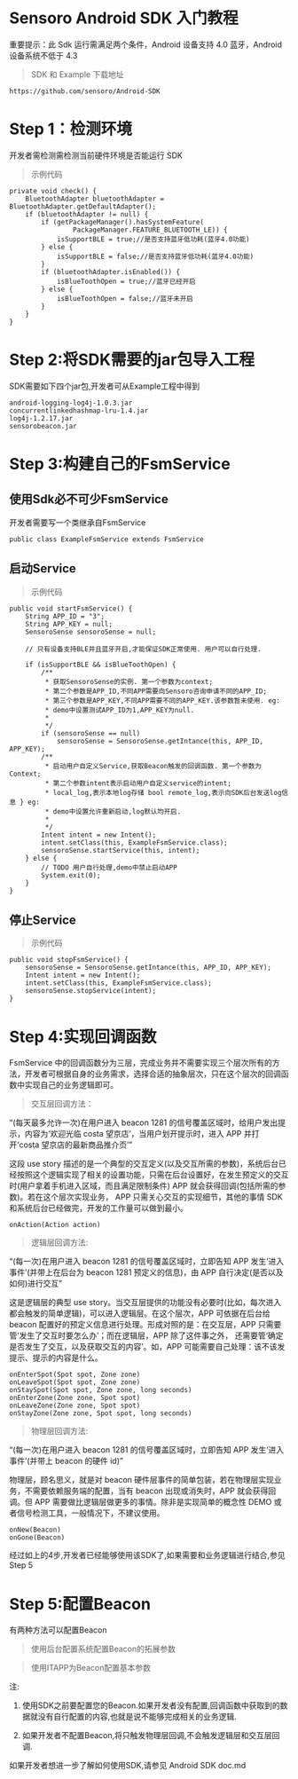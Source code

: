 Sensoro Android SDK 入门教程 
===============================
重要提示：此 Sdk 运行需满足两个条件，Android 设备支持 4.0 蓝牙，Android 设备系统不低于 4.3


> SDK 和 Example 下载地址

```
https://github.com/sensoro/Android-SDK
```

# Step 1：检测环境

开发者需检测需检测当前硬件环境是否能运行 SDK

> 示例代码


```
private void check() {
	BluetoothAdapter bluetoothAdapter = BluetoothAdapter.getDefaultAdapter();
	if (bluetoothAdapter != null) {
		if (getPackageManager().hasSystemFeature(
				PackageManager.FEATURE_BLUETOOTH_LE)) {
			isSupportBLE = true;//是否支持蓝牙低功耗(蓝牙4.0功能)
		} else {
			isSupportBLE = false;//是否支持蓝牙低功耗(蓝牙4.0功能)
		}
		if (bluetoothAdapter.isEnabled()) {
			isBlueToothOpen = true;//蓝牙已经开启
		} else {
			isBlueToothOpen = false;//蓝牙未开启
		}
	}
}
```

# Step 2:将SDK需要的jar包导入工程

SDK需要如下四个jar包,开发者可从Example工程中得到

```
android-logging-log4j-1.0.3.jar
concurrentlinkedhashmap-lru-1.4.jar
log4j-1.2.17.jar
sensorobeacon.jar
```

# Step 3:构建自己的FsmService

## 使用Sdk必不可少FsmService
开发者需要写一个类继承自FsmService

```
public class ExampleFsmService extends FsmService 
```

## 启动Service

> 示例代码


```
public void startFsmService() {
    String APP_ID = "3";
	String APP_KEY = null;
	SensoroSense sensoroSense = null;

	// 只有设备支持BLE并且蓝牙开启,才能保证SDK正常使用. 用户可以自行处理.

	if (isSupportBLE && isBlueToothOpen) {
		/**
		 * 获取SensoroSense的实例. 第一个参数为context;
		 * 第二个参数是APP_ID,不同APP需要向Sensoro咨询申请不同的APP_ID;
		 * 第三个参数是APP_KEY,不同APP需要不同的APP_KEY.该参数暂未使用. eg:
		 * demo中设置测试APP_ID为1,APP_KEY为null.
		 * 
		 */
		if (sensoroSense == null)
			sensoroSense = SensoroSense.getIntance(this, APP_ID, APP_KEY);
		/**
		 * 启动用户自定义Service,获取Beacon触发的回调函数. 第一个参数为Context;
		 * 第二个参数intent表示启动用户自定义service的intent; 
		 * local_log,表示本地log存储 bool remote_log,表示向SDK后台发送log信息 } eg:
		 * demo中设置允许重新启动,log默认均开启.
		 * 
		 */
		Intent intent = new Intent();
		intent.setClass(this, ExampleFsmService.class);
		sensoroSense.startService(this, intent);
	} else {
		// TODO 用户自行处理,demo中禁止启动APP
		System.exit(0);
	}
}
```
## 停止Service

> 示例代码


```
public void stopFsmService() {
	sensoroSense = SensoroSense.getIntance(this, APP_ID, APP_KEY);
	Intent intent = new Intent();
	intent.setClass(this, ExampleFsmService.class);
	sensoroSense.stopService(intent);
}
```

# Step 4:实现回调函数

FsmService 中的回调函数分为三层，完成业务并不需要实现三个层次所有的方法，开发者可根据自身的业务需求，选择合适的抽象层次，只在这个层次的回调函数中实现自己的业务逻辑即可。


> 交互层回调方法：

“(每天最多允许一次)在用户进入 beacon 1281 的信号覆盖区域时，给用户发出提示，内容为‘欢迎光临 costa 望京店’，当用户划开提示时，进入 APP 并打开‘costa 望京店的最新商品推介页’”

这段 use story 描述的是一个典型的交互定义(以及交互所需的参数)，系统后台已经按照这个逻辑实现了相关的设置功能，只需在后台设置好，在发生预定义的交互时(用户拿着手机进入区域，而且满足限制条件) APP 就会获得回调(包括所需的参数)。若在这个层次实现业务， APP 只需关心交互的实现细节，其他的事情 SDK 和系统后台已经做完，开发的工作量可以做到最小。

```
onAction(Action action)
```

> 逻辑层回调方法:

“(每一次)在用户进入 beacon 1281 的信号覆盖区域时，立即告知 APP 发生‘进入事件’(并带上在后台为 beacon 1281 预定义的信息)，由 APP 自行决定(是否以及如何)进行交互”

这是逻辑层的典型 use story。当交互层提供的功能没有必要时(比如，每次进入都会触发的简单逻辑)，可以进入逻辑层。在这个层次，APP 可依据在后台给 beacon 配置好的预定义信息进行处理。形成对照的是：在交互层，APP 只需要管‘发生了交互时要怎么办’；而在逻辑层，APP 除了这件事之外， 还需要管‘确定是否发生了交互，以及获取交互的内容’。如，APP 可能需要自己处理：该不该发提示、提示的内容是什么。

```
onEnterSpot(Spot spot, Zone zone)
onLeaveSpot(Spot spot, Zone zone)
onStaySpot(Spot spot, Zone zone, long seconds)
onEnterZone(Zone zone, Spot spot)
onLeaveZone(Zone zone, Spot spot)
onStayZone(Zone zone, Spot spot, long seconds)
```

> 物理层回调方法:

“(每一次)在用户进入 beacon 1281 的信号覆盖区域时，立即告知 APP 发生‘进入事件’(并带上 beacon 的硬件 id)”

物理层，顾名思义，就是对 beacon 硬件层事件的简单包装，若在物理层实现业务，不需要依赖服务端的配置，当有 beacon 出现或消失时，APP 就会获得回调。但 APP 需要做比逻辑层做更多的事情。除非是实现简单的概念性 DEMO 或者信号检测工具，一般情况下，不建议使用。

```
onNew(Beacon)
onGone(Beacon)
```


经过如上的4步,开发者已经能够使用该SDK了,如果需要和业务逻辑进行结合,参见Step 5

# Step 5:配置Beacon

有两种方法可以配置Beacon

> 使用后台配置系统配置Beacon的拓展参数

> 使用ITAPP为Beacon配置基本参数

注:

1. 使用SDK之前要配置您的Beacon.如果开发者没有配置,回调函数中获取到的数据就没有自行配置的内容,也就是说不能够完成相关的业务逻辑.

2. 如果开发者不配置Beacon,将只触发物理层回调,不会触发逻辑层和交互层回调.



如果开发者想进一步了解如何使用SDK,请参见 Android SDK doc.md
